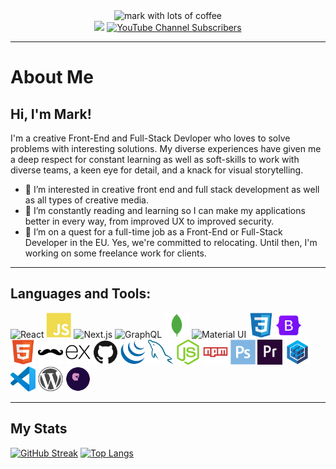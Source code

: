 <div id="header" align="center">
  <img src="https://user-images.githubusercontent.com/112417090/196089857-bc426d38-c4cf-44c5-9264-d2d334ef75b1.jpg" alt="mark with lots of coffee" width="100"/>

<div id="badges">
 <a href="https://www.linkedin.com/in/mark-gardner-2b214817/"><img src="https://img.shields.io/badge/LinkedIn-blue?logo=linkedin&logoColor=white&style=flat"></a>
  <a href="https://youtube.com/theweirdlings"><img alt="YouTube Channel Subscribers" src="https://img.shields.io/youtube/channel/views/UCV_j3wMR3-bRQeihg8n7oNQ?style=social"></a>
  </div>
  </div>
  
  ---
<h1>About Me</h1>

<h2>Hi, I'm Mark!</h2>

I'm a creative Front-End and Full-Stack Devloper who loves to solve problems with interesting solutions. My diverse experiences have given me a deep respect for constant learning as well as soft-skills to work with diverse teams, a keen eye for detail, and a knack for visual storytelling.

- 👀 I’m interested in creative front end and full stack development as well as all types of creative media.
- 🌱 I’m constantly reading and learning so I can make my applications better in every way, from improved UX to improved security.
- 💞️ I’m on a quest for a full-time job as a Front-End or Full-Stack Developer in the EU. Yes, we're committed to relocating. Until then, I'm working on some freelance work for clients.  

---

<h2>Languages and Tools:</h2>
<div id='tools'">
    
 <img src="https://cdn.jsdelivr.net/gh/devicons/devicon/icons/react/react-original.svg" width="40" height="40" alt="React" />  
  <img src="https://github.com/devicons/devicon/blob/master/icons/javascript/javascript-plain.svg" width="40" height="40" alt="Javascript">
 <img src="https://cdn.jsdelivr.net/gh/devicons/devicon/icons/nextjs/nextjs-original.svg" width="40" height="40" alt="Next.js"/>  
 <img src="https://cdn.jsdelivr.net/gh/devicons/devicon/icons/graphql/graphql-plain.svg" width="40" height="40" alt="GraphQL"/>   
   <img src="https://github.com/devicons/devicon/blob/master/icons/mongodb/mongodb-plain.svg" width="40" height="40" alt="MongoDB" />
 <img src="https://cdn.jsdelivr.net/gh/devicons/devicon/icons/materialui/materialui-original.svg" width="40" height="40" alt="Material UI"/>    
 <img src="https://github.com/devicons/devicon/blob/master/icons/css3/css3-original.svg" width="40" height="40" alt="CSS3" />
 <img src="https://github.com/devicons/devicon/blob/master/icons/bootstrap/bootstrap-original.svg" width="40" height="40" alt="Bootstrap" />
 <img src="https://github.com/devicons/devicon/blob/master/icons/html5/html5-original.svg" width="40" height="40" alt="HTML5"/>
 <img src="https://github.com/devicons/devicon/blob/master/icons/handlebars/handlebars-original.svg" width="40" height="40" alt="Handlebars" />
<img src="https://github.com/devicons/devicon/blob/master/icons/express/express-original.svg" width="40" height="40" alt="express" />
 <img src="https://github.com/devicons/devicon/blob/master/icons/github/github-original.svg" width="40" height="40" alt="GitHub" />
 <img src="https://github.com/devicons/devicon/blob/master/icons/jquery/jquery-original.svg" width="40" height="40" alt="JQuery" />
 <img src="https://github.com/devicons/devicon/blob/master/icons/mysql/mysql-original.svg" width="40" height="40" alt="mySQL" />
 <img src="https://github.com/devicons/devicon/blob/master/icons/nodejs/nodejs-original.svg" width="40" height="40" alt="Node.js" />
<img src="https://github.com/devicons/devicon/blob/master/icons/npm/npm-original-wordmark.svg" width="40" height="40" alt="npm" />
  <img src="https://github.com/devicons/devicon/blob/master/icons/photoshop/photoshop-plain.svg" width="40" height="40" alt="Photoshop" />
  <img src="https://github.com/devicons/devicon/blob/master/icons/premierepro/premierepro-plain.svg" width="40" height="40" alt="Premiere Pro" />
  <img src="https://github.com/devicons/devicon/blob/master/icons/sequelize/sequelize-original.svg" width="40" height="40" alt="Sequelize" />
  <img src="https://github.com/devicons/devicon/blob/master/icons/vscode/vscode-original.svg" width="40" height="40" alt="VS Code" />
  <img src="https://github.com/devicons/devicon/blob/master/icons/wordpress/wordpress-plain.svg" width="40" height="40" alt="Wordpress" />
   <img src="https://github.com/devicons/devicon/blob/master/icons/aftereffects/aftereffects-original.svg" width="40" height="40" alt="After Effects" />

  </div>
  
  ---
  
  <h2> My Stats</h2>
  
[![GitHub Streak](https://streak-stats.demolab.com?user=MarkGATX&theme=onedark_duo&hide_border=true)](https://git.io/streak-stats)
[![Top Langs](https://github-readme-stats.vercel.app/api/top-langs/?username=MarkGATX&theme=onedark&layout=compact)](https://github.com/anuraghazra/github-readme-stats)


  
<!---
MarkGATX/MarkGATX is a ✨ special ✨ repository because its `README.md` (this file) appears on your GitHub profile.
You can click the Preview link to take a look at your changes.
--->

